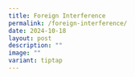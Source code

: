 ```yaml
---
title: Foreign Interference
permalink: /foreign-interference/
date: 2024-10-18
layout: post
description: ""
image: ""
variant: tiptap
---
```

